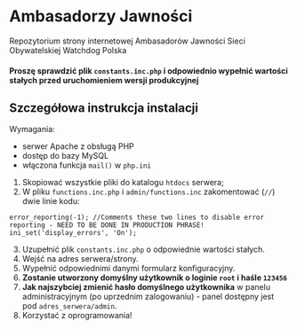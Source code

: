 # Ambasadorzy Jawności

Repozytorium strony internetowej Ambasadorów Jawności Sieci Obywatelskiej Watchdog Polska

#### Proszę sprawdzić plik `constants.inc.php` i odpowiednio wypełnić wartości stałych przed uruchomieniem wersji produkcyjnej

## Szczegółowa instrukcja instalacji

Wymagania:
* serwer Apache z obsługą PHP
* dostęp do bazy MySQL
* włączona funkcja `mail()` w `php.ini`

1. Skopiować wszystkie pliki do katalogu `htdocs` serwera;
2. W pliku `functions.inc.php` i `admin/functions.inc` zakomentować (`//`) dwie linie kodu: 
```
error_reporting(-1); //Comments these two lines to disable error reporting - NEED TO BE DONE IN PRODUCTION PHRASE!
ini_set('display_errors', 'On');
```

3. Uzupełnić plik `constants.inc.php` o odpowiednie wartości stałych.
4. Wejść na adres serwera/strony.
5. Wypełnić odpowiednimi danymi formularz konfiguracyjny.
6. **Zostanie utworzony domyślny użytkownik o loginie `root` i haśle `123456`**
7. **Jak najszybciej zmienić hasło domyślnego użytkownika** w panelu administracyjnym (po uprzednim zalogowaniu) - panel dostępny jest pod `adres_serwera/admin`.
8. Korzystać z oprogramowania!
